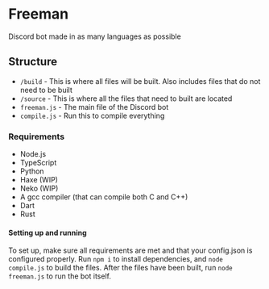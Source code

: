 # Freeman
Discord bot made in as many languages as possible
## Structure
- `/build` - This is where all files will be built. Also includes files that do not need to be built
- `/source` - This is where all the files that need to built are located
- `freeman.js` - The main file of the Discord bot
- `compile.js` - Run this to compile everything
### Requirements
- Node.js
- TypeScript
- Python
- Haxe (WIP)
- Neko (WIP)
- A gcc compiler (that can compile both C and C++)
- Dart
- Rust
#### Setting up and running
To set up, make sure all requirements are met and that your config.json is configured properly. Run `npm i` to install dependencies, and `node compile.js` to build the files. After the files have been built, run `node freeman.js` to run the bot itself.
